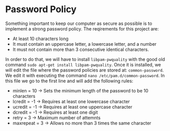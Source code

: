 # Password Policy

Something important to keep our computer as secure as possible is to implement a strong password policy. The reqirements for this project are: 

- At least 10 characters long
- It must contain an uppercase letter, a lowercase letter, and a number
- It must not contain more than 3 consecutive identical characters.

In order to do that, we will have to install ``libpam-pwquality`` with the good old command ``sudo apt-get install libpam-pwquality``. Once it is installed, we will edit the file where the password policies are stored at: ``common-password``. We edit it with executing the command ``nano /etc/pam.d/common-password``. In this file we go to the first line and will add the following rules:

- minlen = 10 -> Sets the minimum length of the password to be 10 characters
- lcredit = -1 -> Requires at least one lowercase character
- ucredit = -1 -> Requires at least one uppercase character
- dcredit = -1 -> Requires at least one digit
- retry = 3 -> Maximum number of attemnts
- maxrepeat = 3 -> Allows no more than 3 times the same character

